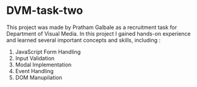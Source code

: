 # DVM-task-two
This project was made by Pratham Galbale as a recruitment task for Department of Visual Media. In this project I gained hands-on experience and learned several important concepts and skills, including :
1. JavaScript Form Handling
2. Input Validation
3. Modal Implementation
4. Event Handling
5. DOM Manupilation


